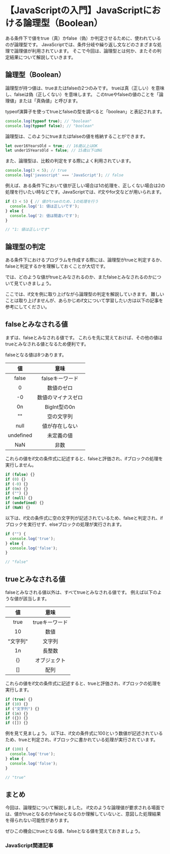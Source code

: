# 【JavaScriptの入門】JavaScriptにおける論理型（Boolean）

ある条件下で値をtrue（真）かfalse（偽）か判定させるために、使われているのが論理型です。
JavaScriptでは、条件分岐や繰り返し文などのさまざまな処理で論理値が利用されています。
そこで今回は、論理型とは何か、またその判定結果について解説していきます。

## 論理型（Boolean）

論理型が持つ値は、trueまたはfalseの2つのみです。
trueは真（正しい）を意味し、falseは偽（正しくない）を意味します。
このtrueやfalseの値のことを「論理値」または「真偽値」と呼びます。

typeof演算子を使ってtrueとfalseの型を調べると「boolean」と表記されます。
```javascript
console.log(typeof true); // "boolean"
console.log(typeof false); // "boolean"
```

論理型は、このようにtrueまたはfalseの値を格納することができます。
```javascript
let over16YearsOld = true; // 16歳以上はOK
let under15YearsOld = false; // 15歳以下はNG
```

また、論理型は、比較の判定をする際によく利用されています。
```javascript
console.log(3 < 5); // true
console.log('javascript' === 'JavaScript'); // false
```

例えば、ある条件下において値が正しい場合は1の処理を、正しくない場合は2の処理を行いたい時などです。JavaScriptでは、if文やfor文などが用いられます。
```javascript
if (3 < 5) { // 値がtrueのため、1の処理を行う
  console.log('1: 値は正しいです'); 
} else { 
  console.log('2: 値は間違いです');
}

// "1: 値は正しいです"
```

## 論理型の判定
ある条件下におけるプログラムを作成する際には、論理型がtrueと判定するか、falseと判定するかを理解しておくことが大切です。

では、どのような値がtrueとみなされるのか、またfalseとみなされるのかについて見ていきましょう。

ここでは、if文を例に取り上げながら論理型の判定を解説していきます。
難しいことは取り上げませんが、あらかじめif文について学習したい方は以下の記事を参考にしてください。
<a clink src="https://tcd-theme.com/2021/03/javascript-if.html"></a>

## falseとみなされる値
まずは、falseとみなされる値です。
これらを先に覚えておけば、その他の値はtrueとみなされる値となるため便利です。

falseとなる値は8つあります。

|値|意味|
|:---:|:---:|
|false|falseキーワード|
|0|数値のゼロ|
|-0|数値のマイナスゼロ|
|0n|BigInt型の0n|
|""|空の文字列|
|null|値が存在しない|
|undefined|未定義の値|
|NaN|非数|

これらの値をif文の条件式に記述すると、falseと評価され、ifブロックの処理を実行しません。

```javascript
if (false) {}
if (0) {}
if (-0) {}
if (0n) {}
if ("") {}
if (null) {}
if (undefined) {}
if (NaN) {}
```

以下は、if文の条件式に空の文字列が記述されているため、falseと判定され、ifブロックを実行せず、elseブロックの処理が実行されます。

```javascript
if ("") { 
  console.log('true');
} else {
  console.log('false'); 
}

// "false"
```

## trueとみなされる値
falseとみなされる値以外は、すべてtrueとみなされる値です。
例えば以下のような値が該当します。

|値|意味|
|:---:|:---:|
|true|trueキーワード|
|10|数値|
|"文字列"|文字列|
|1n|長整数|
|{}|オブジェクト|
|[]|配列|

これらの値をif文の条件式に記述すると、trueと評価され、ifブロックの処理を実行します。

```javascript
if (true) {}
if (10) {}
if ("文字列") {}
if (1n) {}
if ({}) {}
if ([]) {}
```

例を見て見ましょう。
以下は、if文の条件式に100という数値が記述されているため、trueと判定され、ifブロックに書かれている処理が実行されています。

```javascript
if (100) { 
  console.log('true');
} else {
  console.log('false'); 
}

// "true"
```

## まとめ
今回は、論理型について解説しました。
if文のような論理値が要求される場面では、値がtrueとなるのかfalseとなるのか理解していないと、意図した処理結果を得られない可能性があります。

ぜひこの機会にtrueとなる値、falseとなる値を覚えておきましょう。

### JavaScript関連記事
<a clink src="https://tcd-theme.com/2022/01/javascript-typeofdata.html"></a>
<a clink src="https://tcd-theme.com/2022/02/javascript-string.html"></a>
<a clink src="https://tcd-theme.com/2022/02/javascript-number.html"></a>






